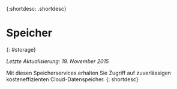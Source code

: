 {:shortdesc: .shortdesc} 

# Speicher
{: #storage}

*Letzte Aktualisierung: 19. November 2015*

Mit diesen Speicherservices erhalten Sie Zugriff auf zuverlässigen kosteneffizienten Cloud-Datenspeicher.
{: shortdesc}



